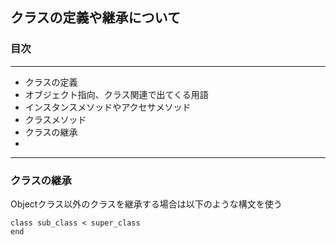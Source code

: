 ## クラスの定義や継承について

### 目次
---
- クラスの定義
- オブジェクト指向、クラス関連で出てくる用語
- インスタンスメソッドやアクセサメソッド
- クラスメソッド
- クラスの継承
-

---


### クラスの継承
Objectクラス以外のクラスを継承する場合は以下のような構文を使う

```
class sub_class < super_class
end
```

